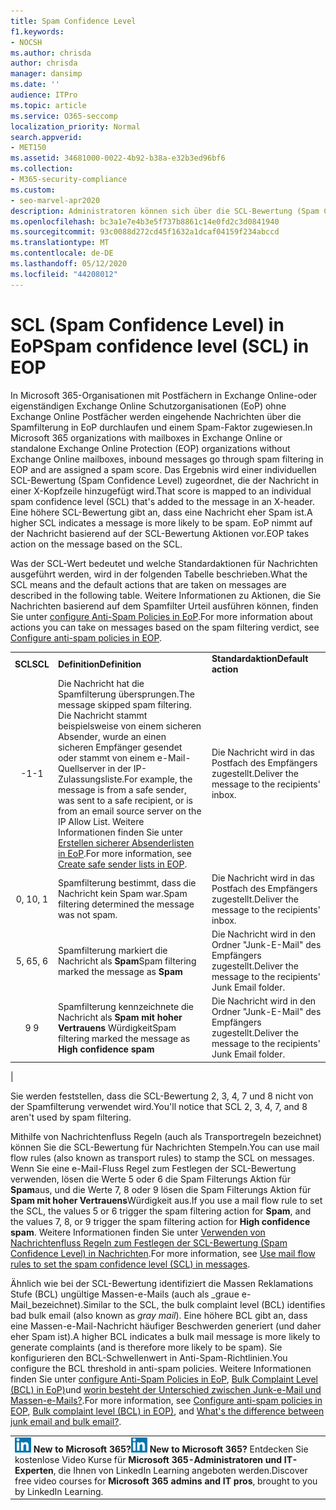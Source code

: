 ```yaml
---
title: Spam Confidence Level
f1.keywords:
- NOCSH
ms.author: chrisda
author: chrisda
manager: dansimp
ms.date: ''
audience: ITPro
ms.topic: article
ms.service: O365-seccomp
localization_priority: Normal
search.appverid:
- MET150
ms.assetid: 34681000-0022-4b92-b38a-e32b3ed96bf6
ms.collection:
- M365-security-compliance
ms.custom:
- seo-marvel-apr2020
description: Administratoren können sich über die SCL-Bewertung (Spam Confidence Level) informieren, die auf Nachrichten in Exchange Online Protection (EoP) angewendet wird.
ms.openlocfilehash: bc3a1e7e4b3e5f737b8861c14e0fd2c3d0841940
ms.sourcegitcommit: 93c0088d272cd45f1632a1dcaf04159f234abccd
ms.translationtype: MT
ms.contentlocale: de-DE
ms.lasthandoff: 05/12/2020
ms.locfileid: "44208012"
---
```

# <a name="spam-confidence-level-scl-in-eop"></a><span data-ttu-id="3f626-103">SCL (Spam Confidence Level) in EoP</span><span class="sxs-lookup"><span data-stu-id="3f626-103">Spam confidence level (SCL) in EOP</span></span>

<span data-ttu-id="3f626-104">In Microsoft 365-Organisationen mit Postfächern in Exchange Online-oder eigenständigen Exchange Online Schutzorganisationen (EoP) ohne Exchange Online Postfächer werden eingehende Nachrichten über die Spamfilterung in EoP durchlaufen und einem Spam-Faktor zugewiesen.</span><span class="sxs-lookup"><span data-stu-id="3f626-104">In Microsoft 365 organizations with mailboxes in Exchange Online or standalone Exchange Online Protection (EOP) organizations without Exchange Online mailboxes, inbound messages go through spam filtering in EOP and are assigned a spam score.</span></span> <span data-ttu-id="3f626-105">Das Ergebnis wird einer individuellen SCL-Bewertung (Spam Confidence Level) zugeordnet, die der Nachricht in einer X-Kopfzeile hinzugefügt wird.</span><span class="sxs-lookup"><span data-stu-id="3f626-105">That score is mapped to an individual spam confidence level (SCL) that's added to the message in an X-header.</span></span> <span data-ttu-id="3f626-106">Eine höhere SCL-Bewertung gibt an, dass eine Nachricht eher Spam ist.</span><span class="sxs-lookup"><span data-stu-id="3f626-106">A higher SCL indicates a message is more likely to be spam.</span></span> <span data-ttu-id="3f626-107">EoP nimmt auf der Nachricht basierend auf der SCL-Bewertung Aktionen vor.</span><span class="sxs-lookup"><span data-stu-id="3f626-107">EOP takes action on the message based on the SCL.</span></span>

<span data-ttu-id="3f626-108">Was der SCL-Wert bedeutet und welche Standardaktionen für Nachrichten ausgeführt werden, wird in der folgenden Tabelle beschrieben.</span><span class="sxs-lookup"><span data-stu-id="3f626-108">What the SCL means and the default actions that are taken on messages are described in the following table.</span></span> <span data-ttu-id="3f626-109">Weitere Informationen zu Aktionen, die Sie Nachrichten basierend auf dem Spamfilter Urteil ausführen können, finden Sie unter [configure Anti-Spam Policies in EoP](configure-your-spam-filter-policies.md).</span><span class="sxs-lookup"><span data-stu-id="3f626-109">For more information about actions you can take on messages based on the spam filtering verdict, see [Configure anti-spam policies in EOP](configure-your-spam-filter-policies.md).</span></span>

||||
|:---:|---|---|
|<span data-ttu-id="3f626-110">**SCL**</span><span class="sxs-lookup"><span data-stu-id="3f626-110">**SCL**</span></span>|<span data-ttu-id="3f626-111">**Definition**</span><span class="sxs-lookup"><span data-stu-id="3f626-111">**Definition**</span></span>|<span data-ttu-id="3f626-112">**Standardaktion**</span><span class="sxs-lookup"><span data-stu-id="3f626-112">**Default action**</span></span>|
|<span data-ttu-id="3f626-113">-1</span><span class="sxs-lookup"><span data-stu-id="3f626-113">-1</span></span>|<span data-ttu-id="3f626-114">Die Nachricht hat die Spamfilterung übersprungen.</span><span class="sxs-lookup"><span data-stu-id="3f626-114">The message skipped spam filtering.</span></span> <span data-ttu-id="3f626-115">Die Nachricht stammt beispielsweise von einem sicheren Absender, wurde an einen sicheren Empfänger gesendet oder stammt von einem e-Mail-Quellserver in der IP-Zulassungsliste.</span><span class="sxs-lookup"><span data-stu-id="3f626-115">For example, the message is from a safe sender, was sent to a safe recipient, or is from an email source server on the IP Allow List.</span></span> <span data-ttu-id="3f626-116">Weitere Informationen finden Sie unter [Erstellen sicherer Absenderlisten in EoP](create-safe-sender-lists-in-office-365.md).</span><span class="sxs-lookup"><span data-stu-id="3f626-116">For more information, see [Create safe sender lists in EOP](create-safe-sender-lists-in-office-365.md).</span></span>|<span data-ttu-id="3f626-117">Die Nachricht wird in das Postfach des Empfängers zugestellt.</span><span class="sxs-lookup"><span data-stu-id="3f626-117">Deliver the message to the recipients' inbox.</span></span>|
|<span data-ttu-id="3f626-118">0, 1</span><span class="sxs-lookup"><span data-stu-id="3f626-118">0, 1</span></span>|<span data-ttu-id="3f626-119">Spamfilterung bestimmt, dass die Nachricht kein Spam war.</span><span class="sxs-lookup"><span data-stu-id="3f626-119">Spam filtering determined the message was not spam.</span></span>|<span data-ttu-id="3f626-120">Die Nachricht wird in das Postfach des Empfängers zugestellt.</span><span class="sxs-lookup"><span data-stu-id="3f626-120">Deliver the message to the recipients' inbox.</span></span>|
|<span data-ttu-id="3f626-121">5, 6</span><span class="sxs-lookup"><span data-stu-id="3f626-121">5, 6</span></span>|<span data-ttu-id="3f626-122">Spamfilterung markiert die Nachricht als **Spam**</span><span class="sxs-lookup"><span data-stu-id="3f626-122">Spam filtering marked the message as **Spam**</span></span>|<span data-ttu-id="3f626-123">Die Nachricht wird in den Ordner "Junk-E-Mail" des Empfängers zugestellt.</span><span class="sxs-lookup"><span data-stu-id="3f626-123">Deliver the message to the recipients' Junk Email folder.</span></span>|
|<span data-ttu-id="3f626-124">9 </span><span class="sxs-lookup"><span data-stu-id="3f626-124">9</span></span>|<span data-ttu-id="3f626-125">Spamfilterung kennzeichnete die Nachricht als **Spam mit hoher Vertrauens** Würdigkeit</span><span class="sxs-lookup"><span data-stu-id="3f626-125">Spam filtering marked the message as **High confidence spam**</span></span>|<span data-ttu-id="3f626-126">Die Nachricht wird in den Ordner "Junk-E-Mail" des Empfängers zugestellt.</span><span class="sxs-lookup"><span data-stu-id="3f626-126">Deliver the message to the recipients' Junk Email folder.</span></span>|
|

<span data-ttu-id="3f626-127">Sie werden feststellen, dass die SCL-Bewertung 2, 3, 4, 7 und 8 nicht von der Spamfilterung verwendet wird.</span><span class="sxs-lookup"><span data-stu-id="3f626-127">You'll notice that SCL 2, 3, 4, 7, and 8 aren't used by spam filtering.</span></span>

<span data-ttu-id="3f626-128">Mithilfe von Nachrichtenfluss Regeln (auch als Transportregeln bezeichnet) können Sie die SCL-Bewertung für Nachrichten Stempeln.</span><span class="sxs-lookup"><span data-stu-id="3f626-128">You can use mail flow rules (also known as transport rules) to stamp the SCL on messages.</span></span> <span data-ttu-id="3f626-129">Wenn Sie eine e-Mail-Fluss Regel zum Festlegen der SCL-Bewertung verwenden, lösen die Werte 5 oder 6 die Spam Filterungs Aktion für **Spam**aus, und die Werte 7, 8 oder 9 lösen die Spam Filterungs Aktion für **Spam mit hoher Vertrauens**Würdigkeit aus.</span><span class="sxs-lookup"><span data-stu-id="3f626-129">If you use a mail flow rule to set the SCL, the values 5 or 6 trigger the spam filtering action for **Spam**, and the values 7, 8, or 9 trigger the spam filtering action for **High confidence spam**.</span></span> <span data-ttu-id="3f626-130">Weitere Informationen finden Sie unter [Verwenden von Nachrichtenfluss Regeln zum Festlegen der SCL-Bewertung (Spam Confidence Level) in Nachrichten](use-mail-flow-rules-to-set-the-spam-confidence-level-scl-in-messages.md).</span><span class="sxs-lookup"><span data-stu-id="3f626-130">For more information, see [Use mail flow rules to set the spam confidence level (SCL) in messages](use-mail-flow-rules-to-set-the-spam-confidence-level-scl-in-messages.md).</span></span>

<span data-ttu-id="3f626-131">Ähnlich wie bei der SCL-Bewertung identifiziert die Massen Reklamations Stufe (BCL) ungültige Massen-e-Mails (auch als _graue e-Mail_bezeichnet).</span><span class="sxs-lookup"><span data-stu-id="3f626-131">Similar to the SCL, the bulk complaint level (BCL) identifies bad bulk email (also known as _gray mail_).</span></span> <span data-ttu-id="3f626-132">Eine höhere BCL gibt an, dass eine Massen-e-Mail-Nachricht häufiger Beschwerden generiert (und daher eher Spam ist).</span><span class="sxs-lookup"><span data-stu-id="3f626-132">A higher BCL indicates a bulk mail message is more likely to generate complaints (and is therefore more likely to be spam).</span></span> <span data-ttu-id="3f626-133">Sie konfigurieren den BCL-Schwellenwert in Anti-Spam-Richtlinien.</span><span class="sxs-lookup"><span data-stu-id="3f626-133">You configure the BCL threshold in anti-spam policies.</span></span> <span data-ttu-id="3f626-134">Weitere Informationen finden Sie unter [configure Anti-Spam Policies in EoP](configure-your-spam-filter-policies.md), [Bulk Complaint Level (BCL) in EoP)](bulk-complaint-level-values.md)und [worin besteht der Unterschied zwischen Junk-e-Mail und Massen-e-Mails?](what-s-the-difference-between-junk-email-and-bulk-email.md).</span><span class="sxs-lookup"><span data-stu-id="3f626-134">For more information, see [Configure anti-spam policies in EOP](configure-your-spam-filter-policies.md), [Bulk complaint level (BCL) in EOP)](bulk-complaint-level-values.md), and [What's the difference between junk email and bulk email?](what-s-the-difference-between-junk-email-and-bulk-email.md).</span></span>

||
|:-----|
|<span data-ttu-id="3f626-135">![Das kurze Symbol für LinkedIn Learning ](../../media/eac8a413-9498-4220-8544-1e37d1aaea13.png) **New to Microsoft 365?**</span><span class="sxs-lookup"><span data-stu-id="3f626-135">![The short icon for LinkedIn Learning](../../media/eac8a413-9498-4220-8544-1e37d1aaea13.png) **New to Microsoft 365?**</span></span> <span data-ttu-id="3f626-136">Entdecken Sie ﻿kostenlose Video Kurse für **Microsoft 365-Administratoren und IT-Experten**, die Ihnen von LinkedIn Learning angeboten werden.</span><span class="sxs-lookup"><span data-stu-id="3f626-136">Discover free video courses for **Microsoft 365 admins and IT pros**, brought to you by LinkedIn Learning.</span></span>|
